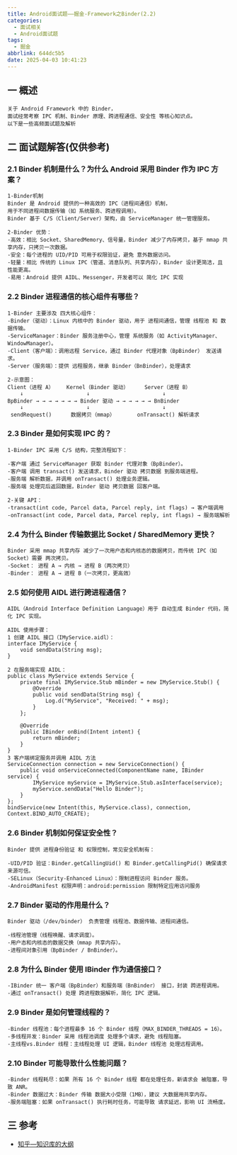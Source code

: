 ```yaml
---
title: Android面试题——掘金-Framework之Binder(2.2)
categories:
  - 面试相关
  - Android面试题
tags:
  - 掘金
abbrlink: 644dc5b5
date: 2025-04-03 10:41:23
---
```

## 一 概述

```
关于 Android Framework 中的 Binder，
面试经常考察 IPC 机制、Binder 原理、跨进程通信、安全性 等核心知识点。
以下是一些高频面试题及解析
```

<!--more-->

## 二 面试题解答(仅供参考)

### 2.1 Binder 机制是什么？为什么 Android 采用 Binder 作为 IPC 方案？

```
1-Binder机制
Binder 是 Android 提供的一种高效的 IPC（进程间通信）机制，
用于不同进程间数据传输（如 系统服务、跨进程调用）。
Binder 基于 C/S（Client/Server）架构，由 ServiceManager 统一管理服务。

2-Binder 优势：
-高效：相比 Socket、SharedMemory、信号量，Binder 减少了内存拷贝，基于 mmap 共享内存，只拷贝一次数据。
-安全：每个进程的 UID/PID 可用于权限验证，避免 意外数据访问。
-轻量：相比 传统的 Linux IPC（管道、消息队列、共享内存），Binder 设计更简洁，且 性能更高。
-易用：Android 提供 AIDL、Messenger，开发者可以 简化 IPC 实现
```

### 2.2 Binder 进程通信的核心组件有哪些？

```
1-Binder 主要涉及 四大核心组件：
-Binder（驱动）：Linux 内核中的 Binder 驱动，用于 进程间通信，管理 线程池 和 数据传输。
-ServiceManager：Binder 服务注册中心，管理 系统服务（如 ActivityManager、WindowManager）。
-Client（客户端）：调用远程 Service，通过 Binder 代理对象（BpBinder） 发送请求。
-Server（服务端）：提供 远程服务，继承 Binder（BnBinder），处理请求

2-示意图：
Client（进程 A）    Kernel（Binder 驱动）     Server（进程 B）
    ↓                    ↓                       ↓
BpBinder → → → → → → → Binder 驱动 → → → → → → BnBinder
    ↓                    ↓                       ↓
 sendRequest()      数据拷贝（mmap）       onTransact() 解析请求
```

### 2.3 Binder 是如何实现 IPC 的？

```
1-Binder IPC 采用 C/S 结构，完整流程如下：

-客户端 通过 ServiceManager 获取 Binder 代理对象（BpBinder）。
-客户端 调用 transact() 发送请求，Binder 驱动 拷贝数据 到服务端进程。
-服务端 解析数据，并调用 onTransact() 处理业务逻辑。
-服务端 处理完后返回数据，Binder 驱动 拷贝数据 回客户端。

2-关键 API：
-transact(int code, Parcel data, Parcel reply, int flags) → 客户端调用
-onTransact(int code, Parcel data, Parcel reply, int flags) → 服务端解析
```

### 2.4 为什么 Binder 传输数据比 Socket / SharedMemory 更快？

```
Binder 采用 mmap 共享内存 减少了一次用户态和内核态的数据拷贝，而传统 IPC（如 Socket）需要 两次拷贝。
-Socket： 进程 A → 内核 → 进程 B（两次拷贝）
-Binder： 进程 A → 进程 B（一次拷贝，更高效）
```

### 2.5 如何使用 AIDL 进行跨进程通信？

```
AIDL（Android Interface Definition Language）用于 自动生成 Binder 代码，简化 IPC 实现。

AIDL 使用步骤：
1 创建 AIDL 接口（IMyService.aidl）：
interface IMyService {
    void sendData(String msg);
}

2 在服务端实现 AIDL：
public class MyService extends Service {
    private final IMyService.Stub mBinder = new IMyService.Stub() {
        @Override
        public void sendData(String msg) {
            Log.d("MyService", "Received: " + msg);
        }
    };

    @Override
    public IBinder onBind(Intent intent) {
        return mBinder;
    }
}
3 客户端绑定服务并调用 AIDL 方法
ServiceConnection connection = new ServiceConnection() {
    public void onServiceConnected(ComponentName name, IBinder service) {
        IMyService myService = IMyService.Stub.asInterface(service);
        myService.sendData("Hello Binder");
    }
};
bindService(new Intent(this, MyService.class), connection, Context.BIND_AUTO_CREATE);
```

### 2.6 Binder 机制如何保证安全性？

```
Binder 提供 进程身份验证 和 权限控制，常见安全机制有：

-UID/PID 验证：Binder.getCallingUid() 和 Binder.getCallingPid() 确保请求来源可信。
-SELinux（Security-Enhanced Linux）：限制进程访问 Binder 服务。
-AndroidManifest 权限声明：android:permission 限制特定应用访问服务
```

### 2.7 Binder 驱动的作用是什么？

```
Binder 驱动（/dev/binder） 负责管理 线程池、数据传输、进程间通信。

-线程池管理（线程唤醒、请求调度）。
-用户态和内核态的数据交换（mmap 共享内存）。
-进程间对象引用（BpBinder / BnBinder）。
```

### 2.8 为什么 Binder 使用 IBinder 作为通信接口？

```
-IBinder 统一 客户端（BpBinder）和服务端（BnBinder） 接口，封装 跨进程调用。
-通过 onTransact() 处理 跨进程数据解析，简化 IPC 逻辑。
```

### 2.9 Binder 是如何管理线程的？

```
-Binder 线程池：每个进程最多 16 个 Binder 线程（MAX_BINDER_THREADS = 16）。
-多线程并发：Binder 采用 线程池调度 处理多个请求，避免 线程阻塞。
-主线程vs.Binder 线程：主线程处理 UI 逻辑，Binder 线程池 处理远程调用。
```

### 2.10 Binder 可能导致什么性能问题？

```
-Binder 线程耗尽：如果 所有 16 个 Binder 线程 都在处理任务，新请求会 被阻塞，导致 ANR。
-Binder 数据过大：Binder 传输 数据大小受限（1MB），建议 大数据用共享内存。
-服务端阻塞：如果 onTransact() 执行耗时任务，可能导致 请求延迟，影响 UI 流畅度。
```

##  三 参考

* [知乎—知识库的大纲](https://juejin.cn/post/7480464724096057381)